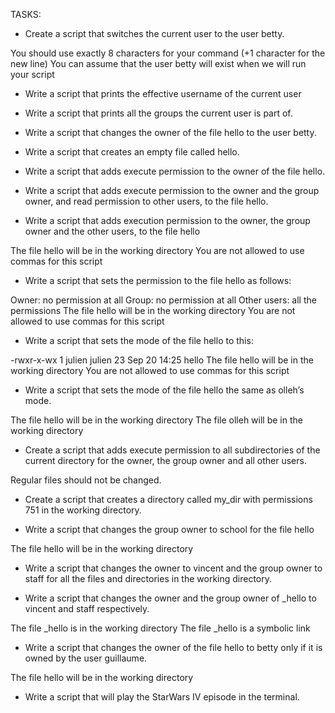TASKS:

* Create a script that switches the current user to the user betty.

You should use exactly 8 characters for your command (+1 character for the new line)
You can assume that the user betty will exist when we will run your script

* Write a script that prints the effective username of the current user

* Write a script that prints all the groups the current user is part of.

* Write a script that changes the owner of the file hello to the user betty.

* Write a script that creates an empty file called hello.

* Write a script that adds execute permission to the owner of the file hello.

* Write a script that adds execute permission to the owner and the group owner, and read permission to other users, to the file hello.

* Write a script that adds execution permission to the owner, the group owner and the other users, to the file hello

The file hello will be in the working directory
You are not allowed to use commas for this script

* Write a script that sets the permission to the file hello as follows:

Owner: no permission at all
Group: no permission at all
Other users: all the permissions
The file hello will be in the working directory You are not allowed to use commas for this script

* Write a script that sets the mode of the file hello to this:

-rwxr-x-wx 1 julien julien 23 Sep 20 14:25 hello
The file hello will be in the working directory
You are not allowed to use commas for this script

* Write a script that sets the mode of the file hello the same as olleh’s mode.

The file hello will be in the working directory
The file olleh will be in the working directory

* Create a script that adds execute permission to all subdirectories of the current directory for the owner, the group owner and all other users.

Regular files should not be changed.

* Create a script that creates a directory called my_dir with permissions 751 in the working directory.

* Write a script that changes the group owner to school for the file hello

The file hello will be in the working directory

* Write a script that changes the owner to vincent and the group owner to staff for all the files and directories in the working directory.

* Write a script that changes the owner and the group owner of _hello to vincent and staff respectively.

The file _hello is in the working directory
The file _hello is a symbolic link

* Write a script that changes the owner of the file hello to betty only if it is owned by the user guillaume.

The file hello will be in the working directory

* Write a script that will play the StarWars IV episode in the terminal.
